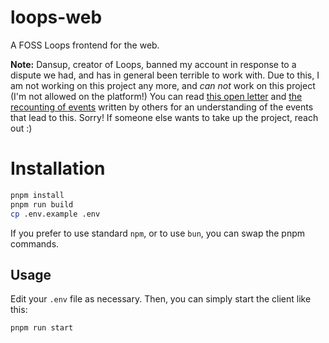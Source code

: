# loops-web

A FOSS Loops frontend for the web.

**Note:** Dansup, creator of Loops, banned my account in response to a dispute we had, and has in general been terrible to work with. Due to this, I am not working on this project any more, and *can not* work on this project (I'm not allowed on the platform!)
You can read [this open letter](https://dansup-open-letter.github.io) and [the recounting of events](https://dansup-open-letter.github.io/appendix/) written by others for an understanding of the events that lead to this. Sorry!
If someone else wants to take up the project, reach out :)

# Installation

```sh
pnpm install
pnpm run build
cp .env.example .env
```

If you prefer to use standard `npm`, or to use `bun`, you can swap the pnpm commands.

## Usage

Edit your `.env` file as necessary. Then, you can simply start the client like this:

```sh
pnpm run start
```
